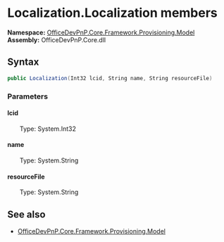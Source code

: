 # Localization.Localization members 
  

**Namespace:** [OfficeDevPnP.Core.Framework.Provisioning.Model](OfficeDevPnP.Core.Framework.Provisioning.Model.md)  
**Assembly:** OfficeDevPnP.Core.dll  
## Syntax
```C#
public Localization(Int32 lcid, String name, String resourceFile)
```
### Parameters
#### lcid  
&emsp;&emsp;Type: System.Int32  
#### name  
&emsp;&emsp;Type: System.String  
#### resourceFile  
&emsp;&emsp;Type: System.String  
## See also
- [OfficeDevPnP.Core.Framework.Provisioning.Model](OfficeDevPnP.Core.Framework.Provisioning.Model.md)
